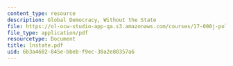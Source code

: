 ```yaml
---
content_type: resource
description: Global Democracy, Without the State
file: https://ol-ocw-studio-app-qa.s3.amazonaws.com/courses/17-000j-political-philosophy-global-justice-spring-2003/6b3a4602845ebbebf9ec38a2e80357a6_lnstate.pdf
file_type: application/pdf
resourcetype: Document
title: lnstate.pdf
uid: 6b3a4602-845e-bbeb-f9ec-38a2e80357a6
---
```

